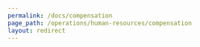 ```yaml
---
permalink: /docs/compensation
page_path: /operations/human-resources/compensation
layout: redirect
---
```

